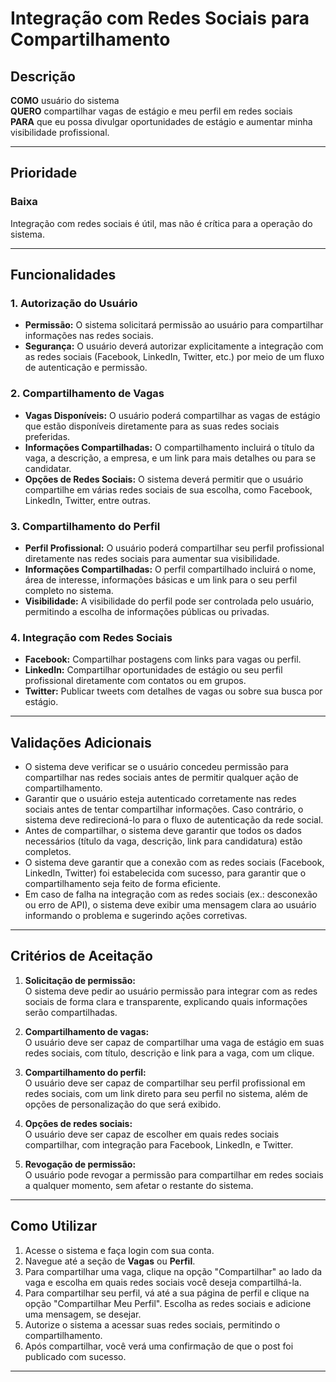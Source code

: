 # Integração com Redes Sociais para Compartilhamento

## Descrição

**COMO** usuário do sistema  
**QUERO** compartilhar vagas de estágio e meu perfil em redes sociais  
**PARA** que eu possa divulgar oportunidades de estágio e aumentar minha visibilidade profissional.

---

## Prioridade  
### Baixa  
Integração com redes sociais é útil, mas não é crítica para a operação do sistema.  

---
## Funcionalidades

### 1. **Autorização do Usuário**
   - **Permissão:** O sistema solicitará permissão ao usuário para compartilhar informações nas redes sociais.
   - **Segurança:** O usuário deverá autorizar explicitamente a integração com as redes sociais (Facebook, LinkedIn, Twitter, etc.) por meio de um fluxo de autenticação e permissão.

### 2. **Compartilhamento de Vagas**
   - **Vagas Disponíveis:** O usuário poderá compartilhar as vagas de estágio que estão disponíveis diretamente para as suas redes sociais preferidas.
   - **Informações Compartilhadas:** O compartilhamento incluirá o título da vaga, a descrição, a empresa, e um link para mais detalhes ou para se candidatar.
   - **Opções de Redes Sociais:** O sistema deverá permitir que o usuário compartilhe em várias redes sociais de sua escolha, como Facebook, LinkedIn, Twitter, entre outras.

### 3. **Compartilhamento do Perfil**
   - **Perfil Profissional:** O usuário poderá compartilhar seu perfil profissional diretamente nas redes sociais para aumentar sua visibilidade.
   - **Informações Compartilhadas:** O perfil compartilhado incluirá o nome, área de interesse, informações básicas e um link para o seu perfil completo no sistema.
   - **Visibilidade:** A visibilidade do perfil pode ser controlada pelo usuário, permitindo a escolha de informações públicas ou privadas.

### 4. **Integração com Redes Sociais**
   - **Facebook:** Compartilhar postagens com links para vagas ou perfil.
   - **LinkedIn:** Compartilhar oportunidades de estágio ou seu perfil profissional diretamente com contatos ou em grupos.
   - **Twitter:** Publicar tweets com detalhes de vagas ou sobre sua busca por estágio.

---
## Validações Adicionais

- O sistema deve verificar se o usuário concedeu permissão para compartilhar nas redes sociais antes de permitir qualquer ação de compartilhamento.
- Garantir que o usuário esteja autenticado corretamente nas redes sociais antes de tentar compartilhar informações. Caso contrário, o sistema deve redirecioná-lo para o fluxo de autenticação da rede social.
- Antes de compartilhar, o sistema deve garantir que todos os dados necessários (título da vaga, descrição, link para candidatura) estão completos.  
- O sistema deve garantir que a conexão com as redes sociais (Facebook, LinkedIn, Twitter) foi estabelecida com sucesso, para garantir que o compartilhamento seja feito de forma eficiente.  
- Em caso de falha na integração com as redes sociais (ex.: desconexão ou erro de API), o sistema deve exibir uma mensagem clara ao usuário informando o problema e sugerindo ações corretivas.

---

## Critérios de Aceitação

1. **Solicitação de permissão:**  
   O sistema deve pedir ao usuário permissão para integrar com as redes sociais de forma clara e transparente, explicando quais informações serão compartilhadas.

2. **Compartilhamento de vagas:**  
   O usuário deve ser capaz de compartilhar uma vaga de estágio em suas redes sociais, com título, descrição e link para a vaga, com um clique.

3. **Compartilhamento do perfil:**  
   O usuário deve ser capaz de compartilhar seu perfil profissional em redes sociais, com um link direto para seu perfil no sistema, além de opções de personalização do que será exibido.

4. **Opções de redes sociais:**  
   O usuário deve ser capaz de escolher em quais redes sociais compartilhar, com integração para Facebook, LinkedIn, e Twitter.

5. **Revogação de permissão:**  
   O usuário pode revogar a permissão para compartilhar em redes sociais a qualquer momento, sem afetar o restante do sistema.

---

## Como Utilizar

1. Acesse o sistema e faça login com sua conta.
2. Navegue até a seção de **Vagas** ou **Perfil**.
3. Para compartilhar uma vaga, clique na opção "Compartilhar" ao lado da vaga e escolha em quais redes sociais você deseja compartilhá-la.
4. Para compartilhar seu perfil, vá até a sua página de perfil e clique na opção "Compartilhar Meu Perfil". Escolha as redes sociais e adicione uma mensagem, se desejar.
5. Autorize o sistema a acessar suas redes sociais, permitindo o compartilhamento.
6. Após compartilhar, você verá uma confirmação de que o post foi publicado com sucesso.

---